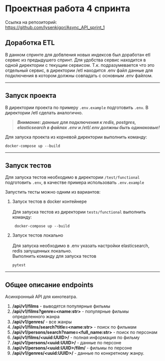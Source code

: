 # Проектная работа 4 спринта

Ссылка на репозиторий:\
https://github.com/lysenkigor/Async_API_sprint_1

## Доработка ETL

В данном спринте для добвления новых индексов был доработан etl сервис из предыдушего
спринт. Для удобства сервис находится в одной директории с текущим сервисом.
Т.к. подразумевается что это отдельный сервис, в директории /etl находится .env файл
данные для подключения в котором должны совпадать с основным .env файлом.
___
## Запуск проекта

В директории проекта по примеру `.env.example` подготовить `.env`.
В директории /etl сделать аналогично.

> ***Внимание: данные для подключения к redis, postgres, elasticsearch в файлах
> .env и /etl/.env должны быть одинаковые!***

Для запуска проекта из корневой директории выполнить команду:
```
docker-compose up --build
```

---

## Запуск тестов

Для запуска тестов необходимо в директории `/test/functional` подготовить `.env`, в качестве примера использовать `.env.example`

Запустить тесты можно одним из вариантов:

1. Запуск тестов в docker контейнере \
 \
   Для запуска тестов из директории `tests/functional` выполнить команду: 
   ```
    docker-compose up --build
   ```
2. Запуск тестов локально \
\
 Для запуска необходимо в .env указать настройки elasticsearch, redis запущенных локально. \
 Выполнить команду для запуска тестов
    ```
    pytest
    ```

---

## Общее описание endpoints
Асинхронный API для кинотеатра. 
1) **/api/v1/films** - выводятся популярные фильмы
2) **/api/v1/films?genre=\<name:str>** - популярные фильмы определенного жанра
3) **/api/v1/genres/** - все жанры
4) **/api/v1/films/search?title=\<name:str>** - поиск по фильмам
5) **/api/v1/persons/search?name=<full_name:str>** - поиск по персонам
6) **/api/v1/films/\<uuid:UUID>/** - полная информация по фильму
7) **/api/v1/persons/\<uuid:UUID>/**  - данные по персоне
8) **/api/v1/persons/\<uuid:UUID>/film/** - фильмы по персоне
9) **/api/v1/genres/\<uuid:UUID>/** -  данные по конкретному жанру.
